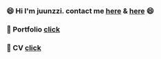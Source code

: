 ### 😄 Hi I'm juunzzi. contact me [here](https://www.instagram.com/juunzziofficial/) & [here](https://velog.io/@rat8397) 😄

### 📖 Portfolio [click](https://spiffy-manuscript-d2b.notion.site/Junzzi-99a5d2d022e14091a405a022b193d7a3)

### 📄 CV [click](https://spiffy-manuscript-d2b.notion.site/e3783acfcea240f3a123d6c746bd127c)

<!--
**juunzzi/juunzzi** is a ✨ _special_ ✨ repository because its `README.md` (this file) appears on your GitHub profile.

Here are some ideas to get you started:

- 🔭 I’m currently working on ...
- 🌱 I’m currently learning ...
- 👯 I’m looking to collaborate on ...
- 🤔 I’m looking for help with ...
- 💬 Ask me about ...
- 📫 How to reach me: ...
- 😄 Pronouns: ...
- ⚡ Fun fact: ...
-->
